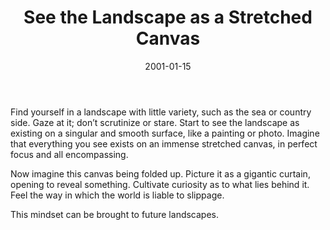 ﻿---
layout: default
title: "See the Landscape as a Stretched Canvas"
artist: "Roger-Pol Droit"
description: "from <i>101 Expériences de Philosophie Quotidienne</i> | <i>Translated from French</i>"
group: "Solo"
date: 2001-01-15
indexed: 2018-06-04
---
Find yourself in a landscape with little variety, such as the sea or country side. Gaze at it; don’t scrutinize or stare. Start to see the landscape as existing on a singular and smooth surface, like a painting or photo. Imagine that everything you see exists on an immense stretched canvas, in perfect focus and all encompassing. 

Now imagine this canvas being folded up. Picture it as a gigantic curtain, opening to reveal something. Cultivate curiosity as to what lies behind it. Feel the way in which the world is liable to slippage. 

This mindset can be brought to future landscapes.
